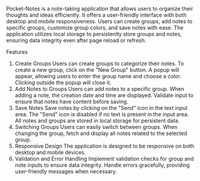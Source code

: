 Pocket-Notes is a note-taking application that allows users to organize their thoughts and ideas efficiently. It offers a user-friendly interface with both desktop and mobile responsiveness. Users can create groups, add notes to specific groups, customize group colors, and save notes with ease. The application utilizes local storage to persistently store groups and notes, ensuring data integrity even after page reload or refresh.

Features
1. Create Groups
Users can create groups to categorize their notes.
To create a new group, click on the "New Group" button.
A popup will appear, allowing users to enter the group name and choose a color.
Clicking outside the popup will close it.
2. Add Notes to Groups
Users can add notes to a specific group.
When adding a note, the creation date and time are displayed.
Validate input to ensure that notes have content before saving.
3. Save Notes
Save notes by clicking on the "Send" icon in the text input area.
The "Send" icon is disabled if no text is present in the input area.
All notes and groups are stored in local storage for persistent data.
4. Switching Groups
Users can easily switch between groups.
When changing the group, fetch and display all notes related to the selected group.
5. Responsive Design
The application is designed to be responsive on both desktop and mobile devices.
6. Validation and Error Handling
Implement validation checks for group and note inputs to ensure data integrity.
Handle errors gracefully, providing user-friendly messages when necessary.
